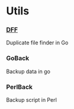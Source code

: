 # Utils

### [DFF](./cmd/dff/README.md)

Duplicate file finder in Go

### GoBack

Backup data in go

### PerlBack

Backup script in Perl

